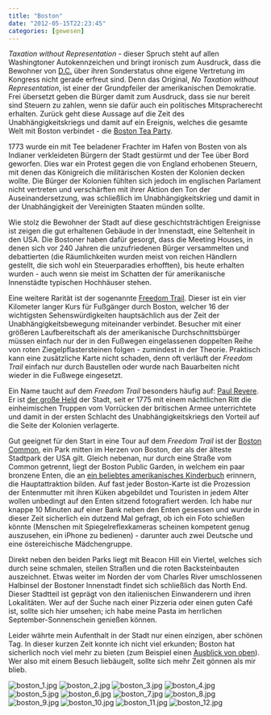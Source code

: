 ```yaml
---
title: "Boston"
date: "2012-05-15T22:23:45"
categories: [gewesen]
---
```


*Taxation without Representation* - dieser Spruch steht auf allen Washingtoner Autokennzeichen und bringt ironisch zum Ausdruck, dass die Bewohner von [D.C.](/2011/12/11/washington-d-c/) über ihren Sonderstatus ohne eigene Vertretung im Kongress nicht gerade erfreut sind. Denn das Original, *No Taxation without Representation*, ist einer der Grundpfeiler der amerikanischen Demokratie. Frei übersetzt geben die Bürger damit zum Ausdruck, dass sie nur bereit sind Steuern zu zahlen, wenn sie dafür auch ein politisches Mitspracherecht erhalten. Zurück geht diese Aussage auf die Zeit des Unabhängigkeitskriegs und damit auf ein Ereignis, welches die gesamte Welt mit Boston verbindet - die [Boston Tea Party](http://de.wikipedia.org/wiki/Boston_Tea_Party).

1773 wurde ein mit Tee beladener Frachter im Hafen von Bosten von als Indianer verkleideten Bürgern der Stadt gestürmt und der Tee über Bord geworfen. Dies war ein Protest gegen die von England erhobenen Steuern, mit denen das Königreich die militärischen Kosten der Kolonien decken wollte. Die Bürger der Kolonien fühlten sich jedoch im englischen Parlament nicht vertreten und verschärften mit ihrer Aktion den Ton der Auseinandersetzung, was schließlich im Unabhängigkeitskrieg und damit in der Unabhängigkeit der Vereinigten Staaten münden sollte.

Wie stolz die Bewohner der Stadt auf diese geschichtsträchtigen Ereignisse ist zeigen die gut erhaltenen Gebäude in der Innenstadt, eine Seltenheit in den USA. Die Bostoner haben dafür gesorgt, dass die Meeting Houses, in denen sich vor 240 Jahren die unzufriedenen Bürger versammelten und debattierten (die Räumlichkeiten wurden meist von reichen Händlern gestellt, die sich wohl ein Steuerparadies erhofften), bis heute erhalten wurden - auch wenn sie meist im Schatten der für amerikanische Innenstädte typischen Hochhäuser stehen.

Eine weitere Rarität ist der sogenannte [Freedom Trail](http://www.thefreedomtrail.org/). Dieser ist ein vier Kilometer langer Kurs für Fußgänger durch Boston, welcher 16 der wichtigsten Sehenswürdigkeiten hauptsächlich aus der Zeit der Unabhängigkeitsbewegung miteinander verbindet. Besucher mit einer größeren Laufbereitschaft als der amerikanische Durchschnittsbürger müssen einfach nur der in den Fußwegen eingelassenen doppelten Reihe von roten Ziegelpflastersteinen folgen - zumindest in der Theorie. Praktisch kann eine zusätzliche Karte nicht schaden, denn oft verläuft der *Freedom Trail* einfach nur durch Baustellen oder wurde nach Bauarbeiten nicht wieder in die Fußwege eingesetzt.

Ein Name taucht auf dem *Freedom Trail* besonders häufig auf: [Paul Revere](http://de.wikipedia.org/wiki/Paul_Revere_(Freiheitskämpfer)). Er ist [der große Held](http://www.theatlantic.com/magazine/archive/1861/01/paul-revere-rsquo-s-ride/8349/) der Stadt, seit er 1775 mit einem nächtlichen Ritt die einheimischen Truppen vom Vorrücken der britischen Armee unterrichtete und damit in der ersten Schlacht des Unabhängigkeitskriegs den Vorteil auf die Seite der Kolonien verlagerte.

Gut geeignet für den Start in eine Tour auf dem *Freedom Trail* ist der [Boston Common](http://www.thefreedomtrail.org/visitor/boston-common.html), ein Park mitten im Herzen von Boston, der als der älteste Stadtpark der USA gilt. Gleich nebenan, nur durch eine Straße vom Common getrennt, liegt der Boston Public Garden, in welchem ein paar bronzene Enten, die an [ein beliebtes amerikanisches Kinderbuch](http://de.wikipedia.org/wiki/Make_Way_for_Ducklings) erinnern, die Hauptattraktion bilden. Auf fast jeder Boston-Karte ist die Prozession der Entenmutter mit ihren Küken abgebildet und Touristen in jedem Alter wollen unbedingt auf den Enten sitzend fotografiert werden. Ich habe nur knappe 10 Minuten auf einer Bank neben den Enten gesessen und wurde in dieser Zeit sicherlich ein dutzend Mal gefragt, ob ich ein Foto schießen könnte (Menschen mit Spiegelreflexkameras scheinen kompetent genug auszusehen, ein iPhone zu bedienen) - darunter auch zwei Deutsche und eine östereichische Mädchengruppe.

Direkt neben den beiden Parks liegt mit Beacon Hill ein Viertel, welches sich durch seine schmalen, steilen Straßen und die roten Backsteinbauten auszeichnet. Etwas weiter im Norden der vom Charles River umschlossenen Halbinsel der Bostoner Innenstadt findet sich schließlich das North End. Dieser Stadtteil ist geprägt von den italienischen Einwanderern und ihren Lokalitäten. Wer auf der Suche nach einer Pizzeria oder einen guten Café ist, sollte sich hier umsehen; ich habe meine Pasta im herrlichen September-Sonnenschein genießen können.

Leider währte mein Aufenthalt in der Stadt  nur einen einzigen, aber schönen Tag. In dieser kurzen Zeit konnte ich nicht viel erkunden; Boston hat sicherlich noch viel mehr zu bieten (zum Beispiel einen [Ausblick von oben](/2011/09/25/usa-von-oben/)). Wer also mit einem Besuch liebäugelt, sollte sich mehr Zeit gönnen als mir blieb.

![boston_1.jpg](boston_1.jpg)
![boston_2.jpg](boston_2.jpg)
![boston_3.jpg](boston_3.jpg)
![boston_4.jpg](boston_4.jpg)
![boston_5.jpg](boston_5.jpg)
![boston_6.jpg](boston_6.jpg)
![boston_7.jpg](boston_7.jpg)
![boston_8.jpg](boston_8.jpg)
![boston_9.jpg](boston_9.jpg)
![boston_10.jpg](boston_10.jpg)
![boston_11.jpg](boston_11.jpg)
![boston_12.jpg](boston_12.jpg)

